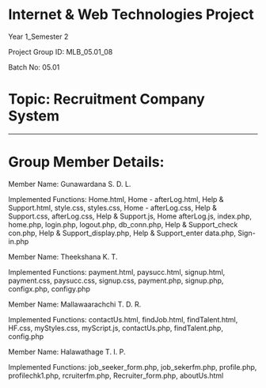 # Internet & Web Technologies Project
Year 1_Semester 2

Project Group ID: MLB_05.01_08

Batch No: 05.01

# Topic: Recruitment Company System

*******************************************************************************
# Group Member Details:

Member Name: Gunawardana S. D. L.

Implemented Functions: 
    Home.html,
    Home - afterLog.html,
    Help & Support.html,
    style.css,
    styles.css,
    Home - afterLog.css,
    Help & Support.css,
    afterLog.css,
    Help & Support.js,
    Home afterLog.js,
    index.php,
    home.php,
    login.php,
    logout.php,
    db_conn.php,
    Help & Support_check con.php,
    Help & Support_display.php,
    Help & Support_enter data.php,
    Sign-in.php

Member Name: Theekshana K. T.

Implemented Functions:
    payment.html,
    paysucc.html,
    signup.html,
    payment.css,
    paysucc.css,
    signup.css,
    payment.php,
    signup.php,
    configx.php,
    configy.php

Member Name: Mallawaarachchi T. D. R.

Implemented Functions:
    contactUs.html,
    findJob.html,
    findTalent.html,
    HF.css,
    myStyles.css,
    myScript.js,
    contactUs.php,
    findTalent.php,
    config.php
    
Member Name: Halawathage T. I. P.

Implemented Functions:
    job_seeker_form.php,
    job_sekerfm.php,
    profile.php,
    profilechk1.php,
    rcruiterfm.php,
    Recruiter_form.php,
    aboutUs.html
